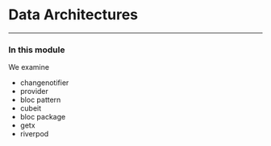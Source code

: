 # Data Architectures

---
### In this module
We examine
- changenotifier
- provider
- bloc pattern
- cubeit
- bloc package
- getx
- riverpod


